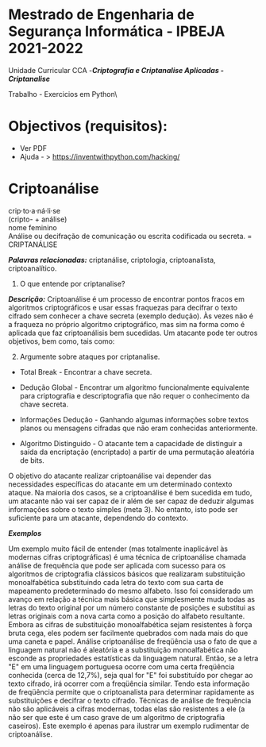 # Mestrado de Engenharia de Segurança Informática - IPBEJA 2021-2022
Unidade Curricular CCA -***Criptografia e Criptanalise Aplicadas - Criptanalise***


Trabalho - Exercicios em Python\


# Objectivos (requisitos):
- Ver PDF
- Ajuda - > https://inventwithpython.com/hacking/


# Criptoanálise
crip·to·a·ná·li·se\
(cripto- + análise)\
nome feminino\
Análise ou decifração de comunicação ou escrita codificada ou secreta. = CRIPTANÁLISE

***Palavras relacionadas:*** criptanálise, criptologia, criptoanalista, criptoanalítico.

1. O que entende por criptanalise?

***Descrição:*** 
Criptoanálise é um processo de encontrar pontos fracos em algoritmos criptográficos e usar essas fraquezas para decifrar o texto cifrado sem conhecer a chave secreta (exemplo dedução). Às vezes não é a fraqueza no próprio algoritmo criptográfico, mas sim na forma como é aplicada que faz criptoanálisis bem sucedidas. Um atacante pode ter outros objetivos, bem como, tais como:

2. Argumente sobre ataques por criptanalise.

- Total Break - Encontrar a chave secreta.

- Dedução Global - Encontrar um algoritmo funcionalmente equivalente para criptografia e descriptografia que não requer o conhecimento da chave secreta.

- Informações Dedução - Ganhando algumas informações sobre textos planos ou mensagens cifradas que não eram conhecidas anteriormente.

- Algoritmo Distinguido - O atacante tem a capacidade de distinguir a saída da encriptação (encriptado) a partir de uma permutação aleatória de bits.

O objetivo do atacante realizar criptoanálise vai depender das necessidades específicas do atacante em um determinado contexto ataque. Na maioria dos casos, se a criptoanálise é bem sucedida em tudo, um atacante não vai ser capaz de ir além de ser capaz de deduzir algumas informações sobre o texto simples (meta 3). No entanto, isto pode ser suficiente para um atacante, dependendo do contexto.

***Exemplos***

Um exemplo muito fácil de entender (mas totalmente inaplicável às modernas cifras criptográficas) é uma técnica de criptoanálise chamada análise de frequência que pode ser aplicada com sucesso para os algoritmos de criptografia clássicos básicos que realizaram substituição monoalfabética substituindo cada letra do texto com sua carta de mapeamento predeterminado do mesmo alfabeto. Isso foi considerado um avanço em relação a técnica mais básica que simplesmente muda todas as letras do texto original por um número constante de posições e substitui as letras originais com a nova carta como a posição do alfabeto resultante. Embora as cifras de substituição monoalfabética sejam resistentes à força bruta cega, eles podem ser facilmente quebrados com nada mais do que uma caneta e papel. Análise criptoanálise de freqüência usa o fato de que a linguagem natural não é aleatória e a substituição monoalfabética não esconde as propriedades estatísticas da linguagem natural. Então, se a letra "E" em uma linguagem portuguesa ocorre com uma certa freqüência conhecida (cerca de 12,7%), seja qual for "E" foi substituído por chegar ao texto cifrado, irá ocorrer com a freqüência similar. Tendo esta informação de freqüência permite que o criptoanalista para determinar rapidamente as substituições e decifrar o texto cifrado. Técnicas de análise de frequência não são aplicáveis a cifras modernas, todas elas são resistentes a ele (a não ser que este é um caso grave de um algoritmo de criptografia caseiros). Este exemplo é apenas para ilustrar um exemplo rudimentar de criptoanálise.
